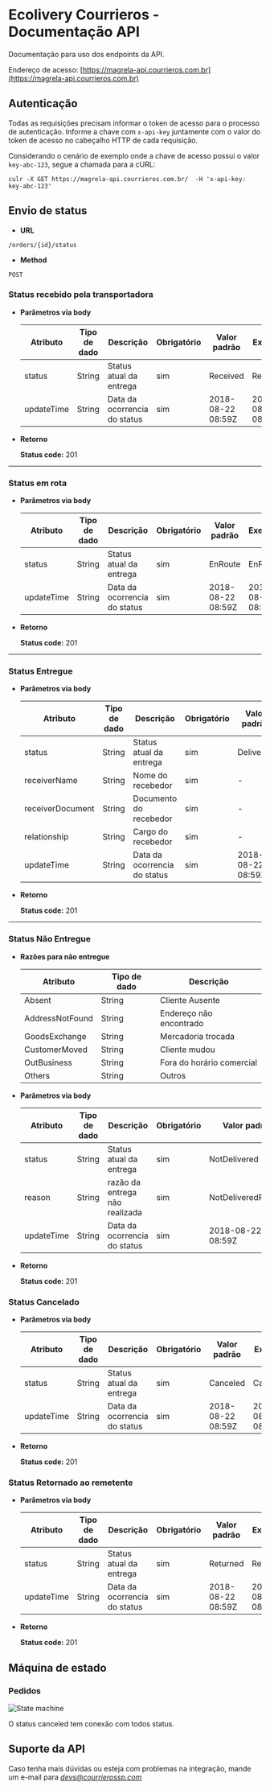 # Ecolivery Courrieros - Documentação API

Documentação para uso dos endpoints da API.

Endereço de acesso: [https://magrela-api.courrieros.com.br](https://magrela-api.courrieros.com.br)

## Autenticação

Todas as requisições precisam informar o token de acesso para o processo de autenticação. Informe a chave com `x-api-key`
juntamente com o valor do token de acesso no cabeçalho HTTP de cada requisição.

Considerando o cenário de exemplo onde a chave de acesso possui o valor `key-abc-123`, segue a chamada para a cURL: 

```
culr -X GET https://magrela-api.courrieros.com.br/  -H 'x-api-key: key-abc-123'
```

## Envio de status

* **URL**

`/orders/{id}/status`

* **Method**

`POST`

### Status recebido pela transportadora

* **Parâmetros via body**

    |Atributo    | Tipo de dado | Descrição                    | Obrigatório | Valor padrão      | Exemplo                      |
    |------------|--------------|------------------------------|-------------|-------------------|------------------------------|
    | status     | String       | Status atual da entrega      | sim         | Received          | Received                     | 
    | updateTime | String       | Data da ocorrencia do status | sim         | 2018-08-22 08:59Z | 2018-08-22 08:59Z            | 

* **Retorno**

    **Status code:** 201

-----
    
### Status em rota


* **Parâmetros via body**

    |Atributo    | Tipo de dado | Descrição                    | Obrigatório | Valor padrão      | Exemplo                      |
    |------------|--------------|------------------------------|-------------|-------------------|------------------------------|
    | status     | String       | Status atual da entrega      | sim         | EnRoute           | EnRoute                      | 
    | updateTime | String       | Data da ocorrencia do status | sim         | 2018-08-22 08:59Z | 2018-08-22 08:59Z            |
    
* **Retorno**
    
   **Status code:** 201 

-----

### Status Entregue

* **Parâmetros via body**
    
     |Atributo          | Tipo de dado | Descrição                    | Obrigatório | Valor padrão      | Exemplo                      |
     |------------------|--------------|------------------------------|-------------|-------------------|------------------------------|
     | status           | String       | Status atual da entrega      | sim         | Delivered         | Delivered                    |
     | receiverName     | String       | Nome do recebedor            | sim         | -                 | João da Silva                |
     | receiverDocument | String       | Documento do recebedor       | sim         | -                 | 123456789-00                 |
     | relationship     | String       | Cargo do recebedor           | sim         | -                 | porteiro                     |        
     | updateTime       | String       | Data da ocorrencia do status | sim         | 2018-08-22 08:59Z | 2018-08-22 08:59Z            |
   
* **Retorno**
    
    **Status code:** 201
    
-----
    
### Status Não Entregue

* **Razões para não entregue**
    
     |Atributo         | Tipo de dado | Descrição                      |
     |-----------------|--------------|--------------------------------|
     | Absent          | String       | Cliente Ausente                |
     | AddressNotFound | String       | Endereço não encontrado        |       
     | GoodsExchange   | String       | Mercadoria trocada             |
     | CustomerMoved   | String       | Cliente mudou                  |
     | OutBusiness     | String       | Fora do horário comercial      |
     | Others          | String       | Outros                         |  

* **Parâmetros via body**
     
     |Atributo         | Tipo de dado | Descrição                      | Obrigatório | Valor padrão       | Exemplo                      |
     |-----------------|--------------|--------------------------------|-------------|--------------------|------------------------------|
     | status          | String       | Status atual da entrega        | sim         | NotDelivered       | NotDelivered                    |
     | reason          | String       | razão da entrega não realizada | sim         | NotDeliveredReason | AddressNotFound              |       
     | updateTime      | String       | Data da ocorrencia do status   | sim         | 2018-08-22 08:59Z  | 2018-08-22 08:59Z            |
     
* **Retorno**
    
    **Status code:** 201
    
### Status Cancelado     

* **Parâmetros via body** 

     |Atributo    | Tipo de dado | Descrição                    | Obrigatório | Valor padrão      | Exemplo                      |
     |------------|--------------|------------------------------|-------------|-------------------|------------------------------|
     | status     | String       | Status atual da entrega      | sim         | Canceled          | Canceled                     | 
     | updateTime | String       | Data da ocorrencia do status | sim         | 2018-08-22 08:59Z | 2018-08-22 08:59Z            | 

* **Retorno**
    
    **Status code:** 201

### Status Retornado ao remetente

* **Parâmetros via body**

     |Atributo    | Tipo de dado | Descrição                    | Obrigatório | Valor padrão      | Exemplo                      |
     |------------|--------------|------------------------------|-------------|-------------------|------------------------------|
     | status     | String       | Status atual da entrega      | sim         | Returned          | Returned                     | 
     | updateTime | String       | Data da ocorrencia do status | sim         | 2018-08-22 08:59Z | 2018-08-22 08:59Z            |

* **Retorno**
    
    **Status code:** 201
    
## Máquina de estado

### Pedidos

![State machine](https://s3.amazonaws.com/static-courrieros/State+Machine.png)

O status canceled tem conexão com todos status.

## Suporte da API

Caso tenha mais dúvidas ou esteja com problemas na integração, mande um e-mail para *devs@courrierossp.com*

